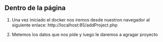 ## Dentro de la página
1. Una vez iniciado el docker nos iremos desde nuestron navegador al siguiente enlace: http://localhost:85/addProject.php

2. Metemos los datos que nos pide y luego le daremos a agragar proyecto